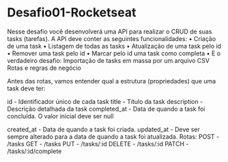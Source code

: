 # Desafio01-Rocketseat
Nesse desafio você desenvolverá uma API para realizar o CRUD de suas tasks
(tarefas).
A API deve conter as seguintes funcionalidades:
• Criação de uma task
• Listagem de todas as tasks
• Atualização de uma task pelo id
• Remover uma task pelo id
• Marcar pelo id uma task como completa
• E o verdadeiro desafio: Importação de tasks em massa por um arquivo CSV
Rotas e regras de negócio

Antes das rotas, vamos entender qual a estrutura (propriedades) que uma task
deve ter:

id - Identificador único de cada task
title - Título da task
description - Descrição detalhada da task
completed_at - Data de quando a task foi concluída. O valor inicial deve ser
null


created_at - Data de quando a task foi criada.
updated_at - Deve ser sempre alterado para a data de quando a task foi
atualizada.
Rotas:
POST - /tasks
GET - /tasks
PUT - /tasks/:id
DELETE - /tasks/:id
PATCH - /tasks/:id/complete